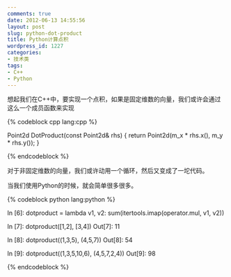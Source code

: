 ```yaml
---
comments: true
date: 2012-06-13 14:55:56
layout: post
slug: python-dot-product
title: Python计算点积
wordpress_id: 1227
categories:
- 技术类
tags:
- C++
- Python
---
```


想起我们在C++中，要实现一个点积，如果是固定维数的向量，我们或许会通过这么一个成员函数来实现

{% codeblock cpp lang:cpp %}

Point2d DotProduct(const Point2d& rhs)
{
    return Point2d(m_x * rhs.x(), m_y * rhs.y());
}

{% endcodeblock %}

对于非固定维数的向量，我们或许动用一个循环，然后又变成了一坨代码。

当我们使用Python的时候，就会简单很多很多。<!-- more -->

{% codeblock python lang:python %}

In [6]: dotproduct = 
           lambda v1, v2: sum(itertools.imap(operator.mul, v1, v2))

In [7]: dotproduct([1,2], [3,4])
Out[7]: 11

In [8]: dotproduct((1,3,5), (4,5,7))
Out[8]: 54

In [9]: dotproduct((1,3,5,10,6), (4,5,7,2,4))
Out[9]: 98

{% endcodeblock %}

